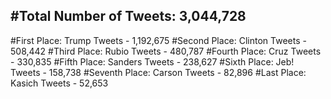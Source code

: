 #Total Number of Tweets: 3,044,728 
---
#First Place: Trump Tweets - 1,192,675
#Second Place: Clinton Tweets - 508,442
#Third Place: Rubio Tweets - 480,787
#Fourth Place: Cruz Tweets - 330,835
#Fifth Place: Sanders Tweets - 238,627
#Sixth Place: Jeb! Tweets - 158,738
#Seventh Place: Carson Tweets - 82,896
#Last Place: Kasich Tweets - 52,653
